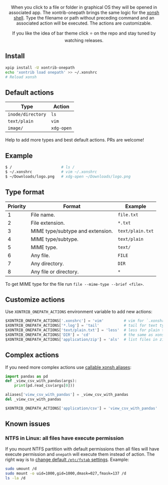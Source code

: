 <p align="center">
When you click to a file or folder in graphical OS they will be opened in associated app. The xontrib-onepath brings the same logic for the <a href="https://github.com/xonsh/xonsh/">xonsh shell</a>. Type the filename or path without preceding command and an associated action will be executed. The actions are customizable.
</p>

<p align="center">  
If you like the idea of bar theme click ⭐ on the repo and stay tuned by watching releases.
</p>

## Install
```bash
xpip install -U xontrib-onepath
echo 'xontrib load onepath' >> ~/.xonshrc
# Reload xonsh
```

## Default actions
| Type  | Action  |
|---|---|
| `inode/directory`  | `ls`  | 
| `text/plain` | `vim`|
| `image/` | `xdg-open` |

Help to add more types and best default actions. PRs are welcome!

## Example
```bash
$ /                      # ls /
$ ~/.xonshrc             # vim ~/.xonshrc
$ ~/Downloads/logo.png   # xdg-open ~/Downloads/logo.png 
```

## Type format

| Priority | Format  | Example  |
|----------|---------|----------|
| 1 | File name.                        | `file.txt`       | 
| 2 | File extension.                   | `*.txt`          |
| 3 | MIME type/subtype and extension.  | `text/plain.txt` |
| 4 | MIME type/subtype.                | `text/plain`     |
| 5 | MIME type.                        | `text/`          |
| 6 | Any file.                         | `FILE`           |
| 7 | Any directory.                    | `DIR`            |
| 8 | Any file or directory.            | `*`              |

To get MIME type for the file run `file --mime-type --brief <file>`.

## Customize actions
Use `XONTRIB_ONEPATH_ACTIONS` environment variable to add new actions:

```python
$XONTRIB_ONEPATH_ACTIONS['.xonshrc'] = 'vim'         # vim for `.xonshrc` file
$XONTRIB_ONEPATH_ACTIONS['*.log'] = 'tail'           # tail for text type *.log files
$XONTRIB_ONEPATH_ACTIONS['text/plain.txt'] = 'less'  # less for plain text *.txt files 
$XONTRIB_ONEPATH_ACTIONS['DIR'] = 'cd'               # the same as xonsh $AUTO_CD=True
$XONTRIB_ONEPATH_ACTIONS['application/zip'] = 'als'  # list files in zip file using atool
```

## Complex actions

If you need more complex actions use [callable xonsh aliases](https://xon.sh/tutorial.html#callable-aliases):
```python
import pandas as pd
def _view_csv_with_pandas(args):
    print(pd.read_csv(args[0]))

aliases['view_csv_with_pandas'] = _view_csv_with_pandas
del _view_csv_with_pandas

$XONTRIB_ONEPATH_ACTIONS['application/csv'] = 'view_csv_with_pandas'
```

## Known issues
### NTFS in Linux: all files have execute permission
If you mount NTFS partition with default permissions then all files will have execute permission 
and `onepath` will execute them instead of action. The right way 
is to [change default `/etc/fstab` settings](https://askubuntu.com/questions/113733/how-do-i-correctly-mount-a-ntfs-partition-in-etc-fstab).
Example:
```bash
sudo umount /d
sudo mount -o uid=1000,gid=1000,dmask=027,fmask=137 /d 
ls -la /d
```